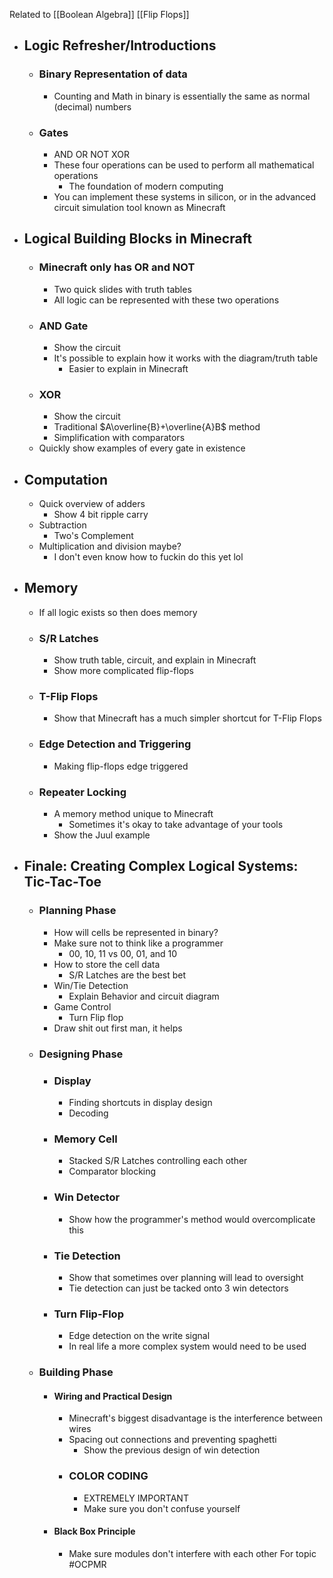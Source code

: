 Related to [[Boolean Algebra]]
[[Flip Flops]]
- ## Logic Refresher/Introductions
	- ### Binary Representation of data
		- Counting and Math in binary is essentially the same as normal (decimal) numbers
	- ### Gates
		- AND OR NOT XOR
		- These four operations can be used to perform all mathematical operations
			- The foundation of modern computing
		- You can implement these systems in silicon, or in the advanced circuit simulation tool known as Minecraft
- ## Logical Building Blocks in Minecraft
	- ### Minecraft only has OR and NOT
		-   Two quick slides with truth tables
		-   All logic can be represented with these two operations
	- ### AND Gate
		-   Show the circuit
		- It's possible to explain how it works with the diagram/truth table
			-  Easier to explain in Minecraft
	- ### XOR
		- Show the circuit
		- Traditional $A\overline{B}+\overline{A}B$ method
		- Simplification with comparators
	- Quickly show examples of every gate in existence
- ## Computation
	- Quick overview of adders
		- Show 4 bit ripple carry
	- Subtraction
		- Two's Complement
	- Multiplication and division maybe? 
		- I don't even know how to fuckin do this yet lol
- ## Memory
	- If all logic exists so then does memory
	- ### S/R Latches
		- Show truth table, circuit, and explain in Minecraft
		- Show more complicated flip-flops
	- ### T-Flip Flops
		- Show that Minecraft has a much simpler shortcut for T-Flip Flops
	- ### Edge Detection and Triggering
		- Making flip-flops edge triggered
	- ### Repeater Locking
		- A memory method unique to Minecraft
			- Sometimes it's okay to take advantage of your tools
		- Show the Juul example
- ## Finale: Creating Complex Logical Systems: Tic-Tac-Toe
	- ### Planning Phase
		- How will cells be represented in binary?
		- Make sure not to think like a programmer
			- 00, 10, 11 vs 00, 01, and 10
		- How to store the cell data
			- S/R Latches are the best bet
		- Win/Tie Detection
			- Explain Behavior and circuit diagram
		- Game Control
			- Turn Flip flop
		- Draw shit out first man, it helps
	- ### Designing Phase
		- ### Display
			- Finding shortcuts in display design
			- Decoding
		- ### Memory Cell
			- Stacked S/R Latches controlling each other
			- Comparator blocking 
		- ### Win Detector
			- Show how the programmer's method would overcomplicate this
		- ### Tie Detection
			- Show that sometimes over planning will lead to oversight
			- Tie detection can just be tacked onto 3 win detectors
		- ### Turn Flip-Flop
			- Edge detection on the write signal
			- In real life a more complex system would need to be used 
	- ### Building Phase
		- #### Wiring and Practical Design
			-  Minecraft's biggest disadvantage is the interference between wires
			- Spacing out connections and preventing spaghetti
				- Show the previous design of win detection
			- ### COLOR CODING
				- EXTREMELY IMPORTANT
				- Make sure you don't confuse yourself
		- #### Black Box Principle
			- Make sure modules don't interfere with each other
For topic #OCPMR